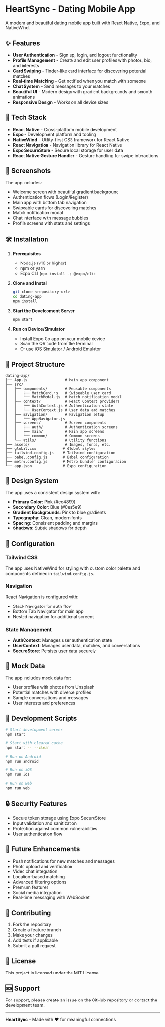 # HeartSync - Dating Mobile App

A modern and beautiful dating mobile app built with React Native, Expo, and NativeWind.

## ✨ Features

- **User Authentication** - Sign up, login, and logout functionality
- **Profile Management** - Create and edit user profiles with photos, bio, and interests
- **Card Swiping** - Tinder-like card interface for discovering potential matches
- **Real-time Matching** - Get notified when you match with someone
- **Chat System** - Send messages to your matches
- **Beautiful UI** - Modern design with gradient backgrounds and smooth animations
- **Responsive Design** - Works on all device sizes

## 🚀 Tech Stack

- **React Native** - Cross-platform mobile development
- **Expo** - Development platform and tooling
- **NativeWind** - Utility-first CSS framework for React Native
- **React Navigation** - Navigation library for React Native
- **Expo SecureStore** - Secure local storage for user data
- **React Native Gesture Handler** - Gesture handling for swipe interactions

## 📱 Screenshots

The app includes:
- Welcome screen with beautiful gradient background
- Authentication flows (Login/Register)
- Main app with bottom tab navigation
- Swipeable cards for discovering matches
- Match notification modal
- Chat interface with message bubbles
- Profile screens with stats and settings

## 🛠️ Installation

1. **Prerequisites**
   - Node.js (v16 or higher)
   - npm or yarn
   - Expo CLI (`npm install -g @expo/cli`)

2. **Clone and Install**
   ```bash
   git clone <repository-url>
   cd dating-app
   npm install
   ```

3. **Start the Development Server**
   ```bash
   npm start
   ```

4. **Run on Device/Simulator**
   - Install Expo Go app on your mobile device
   - Scan the QR code from the terminal
   - Or use iOS Simulator / Android Emulator

## 📁 Project Structure

```
dating-app/
├── App.js                 # Main app component
├── src/
│   ├── components/        # Reusable components
│   │   ├── MatchCard.js   # Swipeable user card
│   │   └── MatchModal.js  # Match notification modal
│   ├── context/           # React Context providers
│   │   ├── AuthContext.js # Authentication state
│   │   └── UserContext.js # User data and matches
│   ├── navigation/        # Navigation setup
│   │   └── AppNavigator.js
│   ├── screens/           # Screen components
│   │   ├── auth/          # Authentication screens
│   │   ├── main/          # Main app screens
│   │   └── common/        # Common screens
│   └── utils/             # Utility functions
├── assets/                # Images, fonts, etc.
├── global.css            # Global styles
├── tailwind.config.js    # Tailwind configuration
├── babel.config.js       # Babel configuration
├── metro.config.js       # Metro bundler configuration
└── app.json              # Expo configuration
```

## 🎨 Design System

The app uses a consistent design system with:

- **Primary Color**: Pink (#ec4899)
- **Secondary Color**: Blue (#0ea5e9)
- **Gradient Backgrounds**: Pink to blue gradients
- **Typography**: Clean, modern fonts
- **Spacing**: Consistent padding and margins
- **Shadows**: Subtle shadows for depth

## 🔧 Configuration

### Tailwind CSS
The app uses NativeWind for styling with custom color palette and components defined in `tailwind.config.js`.

### Navigation
React Navigation is configured with:
- Stack Navigator for auth flow
- Bottom Tab Navigator for main app
- Nested navigation for additional screens

### State Management
- **AuthContext**: Manages user authentication state
- **UserContext**: Manages user data, matches, and conversations
- **SecureStore**: Persists user data securely

## 🧪 Mock Data

The app includes mock data for:
- User profiles with photos from Unsplash
- Potential matches with diverse profiles
- Sample conversations and messages
- User interests and preferences

## 🚀 Development Scripts

```bash
# Start development server
npm start

# Start with cleared cache
npm start -- --clear

# Run on Android
npm run android

# Run on iOS
npm run ios

# Run on web
npm run web
```

## 🔒 Security Features

- Secure token storage using Expo SecureStore
- Input validation and sanitization
- Protection against common vulnerabilities
- User authentication flow

## 📝 Future Enhancements

- Push notifications for new matches and messages
- Photo upload and verification
- Video chat integration
- Location-based matching
- Advanced filtering options
- Premium features
- Social media integration
- Real-time messaging with WebSocket

## 🤝 Contributing

1. Fork the repository
2. Create a feature branch
3. Make your changes
4. Add tests if applicable
5. Submit a pull request

## 📄 License

This project is licensed under the MIT License.

## 🆘 Support

For support, please create an issue on the GitHub repository or contact the development team.

---

**HeartSync** - Made with ❤️ for meaningful connections